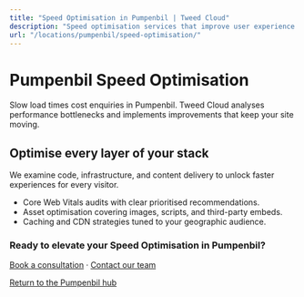 ```yaml
---
title: "Speed Optimisation in Pumpenbil | Tweed Cloud"
description: "Speed optimisation services that improve user experience for Pumpenbil visitors."
url: "/locations/pumpenbil/speed-optimisation/"
---
```


# Pumpenbil Speed Optimisation

Slow load times cost enquiries in Pumpenbil. Tweed Cloud analyses performance bottlenecks and implements improvements that keep your site moving.

## Optimise every layer of your stack

We examine code, infrastructure, and content delivery to unlock faster experiences for every visitor.

- Core Web Vitals audits with clear prioritised recommendations.
- Asset optimisation covering images, scripts, and third-party embeds.
- Caching and CDN strategies tuned to your geographic audience.

### Ready to elevate your Speed Optimisation in Pumpenbil?

[Book a consultation](/consultation/) · [Contact our team](/contact/)

[Return to the Pumpenbil hub](/locations/pumpenbil/)
